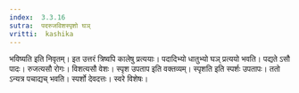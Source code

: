 ```yaml
---
index:  3.3.16
sutra:  पदरुजविशस्पृशो घञ्
vritti:  kashika 
---
```


भविष्यति इति निवृतम्। इत उत्तरं त्रिष्वपि कालेषु प्रत्ययाः। पदादिभ्यो धातुभ्यो घञ् प्रत्ययो भवति। पद्यते ऽसौ पादः। रुजत्यसौ रोगः। विशत्यसौ वेशः। स्पृश उपताप इति वक्तव्यम्। स्पृशति इति स्पर्शः उपतापः। ततो ऽन्यत्र पचाद्यच् भवति। स्पर्शो देवदत्तः। स्वरे विशेषः।

